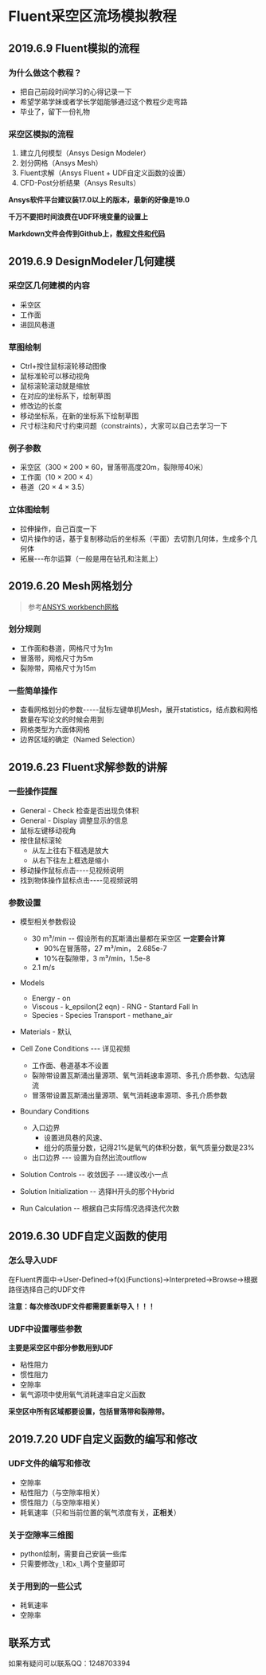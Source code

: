 # Fluent采空区流场模拟教程

## 2019.6.9 Fluent模拟的流程

### 为什么做这个教程？

- 把自己前段时间学习的心得记录一下
- 希望学弟学妹或者学长学姐能够通过这个教程少走弯路
- 毕业了，留下一份礼物

### 采空区模拟的流程

1. 建立几何模型（Ansys Design Modeler）
2. 划分网格（Ansys Mesh）
3. Fluent求解（Ansys Fluent + UDF自定义函数的设置）
4. CFD-Post分析结果（Ansys Results）

**Ansys软件平台建议装17.0以上的版本，最新的好像是19.0**

**千万不要把时间浪费在UDF环境变量的设置上**

**Markdown文件会传到Github上，[教程文件和代码](https://github.com/bbkgl/goaf)**

##  2019.6.9 DesignModeler几何建模

### 采空区几何建模的内容

- 采空区
- 工作面
- 进回风巷道

### 草图绘制

- Ctrl+按住鼠标滚轮移动图像
- 鼠标准轮可以移动视角
- 鼠标滚轮滚动就是缩放
- 在对应的坐标系下，绘制草图
- 修改边的长度
- 移动坐标系，在新的坐标系下绘制草图
- 尺寸标注和尺寸约束问题（constraints），大家可以自己去学习一下

### 例子参数

- 采空区（300 × 200 × 60，冒落带高度20m，裂隙带40米）
- 工作面（10 × 200 × 4）
- 巷道（20 × 4 × 3.5）

### 立体图绘制

- 拉伸操作，自己百度一下
- 切片操作的话，基于复制移动后的坐标系（平面）去切割几何体，生成多个几何体
- 拓展---布尔运算（一般是用在钻孔和注氮上）

## 2019.6.20 Mesh网格划分

> 参考[ANSYS workbench网格](https://www.bilibili.com/video/av21182764?from=search&seid=5245891783888294417 )

### 划分规则

- 工作面和巷道，网格尺寸为1m
- 冒落带，网格尺寸为5m
- 裂隙带，网格尺寸为15m

### 一些简单操作

- 查看网格划分的参数-----鼠标左键单机Mesh，展开statistics，结点数和网格数量在写论文的时候会用到
- 网格类型为六面体网格
- 边界区域的确定（Named Selection）

## 2019.6.23 Fluent求解参数的讲解

### 一些操作提醒

- General - Check 检查是否出现负体积
- General - Display 调整显示的信息
- 鼠标左键移动视角
- 按住鼠标滚轮
  - 从左上往右下框选是放大
  - 从右下往左上框选是缩小
- 移动操作鼠标点击----见视频说明
- 找到物体操作鼠标点击----见视频说明

### 参数设置

- 模型相关参数假设
  - 30 m³/min -- 假设所有的瓦斯涌出量都在采空区 **一定要会计算**
    - 90%在冒落带，27 m³/min， 2.685e-7
    - 10%在裂隙带，3 m³/min，1.5e-8
  - 2.1 m/s

- Models
  - Energy - on
  - Viscous - k_epsilon(2 eqn) - RNG - Stantard Fall In
  - Species - Species Transport - methane_air
- Materials - 默认
- Cell Zone Conditions --- 详见视频
  - 工作面、巷道基本不设置
  - 裂隙带设置瓦斯涌出量源项、氧气消耗速率源项、多孔介质参数、勾选层流
  - 冒落带设置瓦斯涌出量源项、氧气消耗速率源项、多孔介质参数
- Boundary Conditions
  - 入口边界
    - 设置进风巷的风速、
    - 组分的质量分数，记得21%是氧气的体积分数，氧气质量分数是23%
  - 出口边界 --- 设置为自然出流outflow

- Solution Controls  -- 收敛因子 ---建议改小一点
- Solution Initialization  -- 选择H开头的那个Hybrid
- Run Calculation -- 根据自己实际情况选择迭代次数

## 2019.6.30 UDF自定义函数的使用

### 怎么导入UDF

在Fluent界面中->User-Defined->f(x)(Functions)->Interpreted->Browse->根据路径选择自己的UDF文件

**注意：每次修改UDF文件都需要重新导入！！！**

### UDF中设置哪些参数

**主要是采空区中部分参数用到UDF**

- 粘性阻力
- 惯性阻力
- 空隙率
- 氧气源项中使用氧气消耗速率自定义函数

**采空区中所有区域都要设置，包括冒落带和裂隙带。**

## 2019.7.20 UDF自定义函数的编写和修改

### UDF文件的编写和修改

- 空隙率
- 粘性阻力（与空隙率相关）
- 惯性阻力（与空隙率相关）
- 耗氧速率（只和当前位置的氧气浓度有关，**正相关**）

### 关于空隙率三维图

- python绘制，需要自己安装一些库
- 只需要修改`y_l`和`x_l`两个变量即可

### 关于用到的一些公式

- 耗氧速率
- 空隙率

## 联系方式

如果有疑问可以联系QQ：1248703394